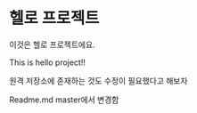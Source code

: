 # 헬로 프로젝트
이것은 헬로 프로젝트에요.

This is hello project!!

원격 저장소에 존재하는 것도 수정이 필요했다고 해보자

Readme.md master에서 변경함